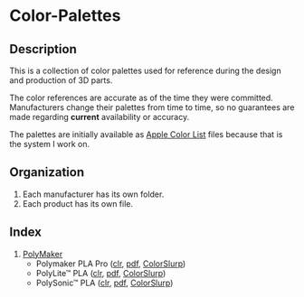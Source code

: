 # Color-Palettes

## Description
This is a collection of color palettes used for reference during the design and production of 3D parts.

The color references are accurate as of the time they were committed.  Manufacturers change their palettes from time to time, so no guarantees are made regarding **current** availability or accuracy.

The palettes are initially available as [Apple Color List](https://developer.apple.com/library/archive/documentation/Cocoa/Conceptual/DrawColor/Concepts/AboutColorLists.html) files because that is the system I work on. 

## Organization
1. Each manufacturer has its own folder.
2. Each product has its own file.

## Index
1. [PolyMaker](polymaker)
	- Polymaker PLA Pro ([clr](Polymaker/Polymaker%20PLA%20Pro.clr), [pdf]([Polymaker/Polymaker%20PLA%20Pro.pdf), [ColorSlurp](Polymaker/PolyLite\342\204\242%20PLA.cscollection))
	- PolyLite™ PLA ([clr](Polymaker/PolyLite\342\204\242%20PLA.clr), [pdf](Polymaker/PolyLite\342\204\242%20PLA.pdf), [ColorSlurp](Polymaker/PolyLite\342\204\242%20PLA.cscollection))
	- PolySonic™ PLA ([clr](Polymaker/PolySonic\342\204\242%20PLA.clr), [pdf](Polymaker/PolySonic\342\204\242%20PLA.pdf), [ColorSlurp](Polymaker/PolySonic\342\204\242%20PLA.cscollection))
